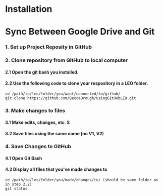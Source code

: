 # Installation

# Sync Between Google Drive and Git

### 1. Set up Project Reposity in GitHub  

### 2. Clone repository from GitHub to local computer
#### 2.1 Open the git bash you installed. 
#### 2.2 Use the following code to clone your respository in a LEO folder. 
```
cd /path/to/leo/folder/you/want/connected/to/github/
git clone https://github.com/BeccaBrough/UsingGitHubLEO.git
```
### 3. Make changes to files 
#### 3.1 Make edits, changes, etc. S
#### 3.2 Save files using the same name (no V1, V2) 

### 4. Save Changes to GitHub
#### 4.1 Open Git Bash
#### 4.2 Display all files that you've made changes to
```
cd /path/to/leo/folder/you/made/changes/to/ (should be same folder as in step 2.2)
git status 
```
